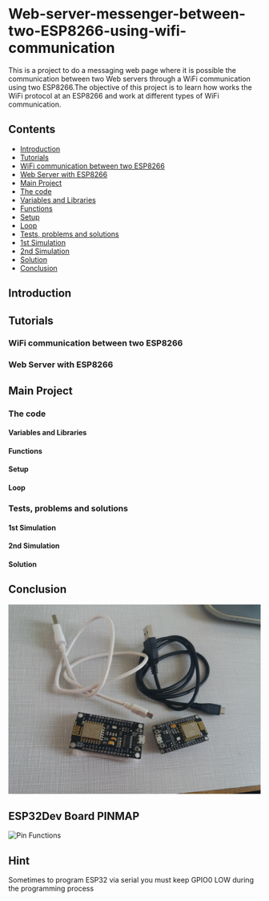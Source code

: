 # Web-server-messenger-between-two-ESP8266-using-wifi-communication
This is a project to do a messaging web page where it is possible the communication between two Web servers through a WiFi communication using two ESP8266.The objective of this project is to learn how works the WiFi protocol at an ESP8266 and work at different types of WiFi communication.

## Contents
- [Introduction](#Introduction)
- [Tutorials](#Tutorials)
- [WiFi communication between two ESP8266](#WiFi-communication-between-two-ESP8266)
- [Web Server with ESP8266](#Web-Server-with-ESP8266)
- [Main Project](#Main-Project)
- [The code](#The-code)
- [Variables and Libraries](#Variables-and-Libraries)
- [Functions](#Functions)
- [Setup](#Setup)
- [Loop](#Loop)
- [Tests, problems and solutions](#Tests,-problems-and-solutions)
- [1st Simulation](#1st-Simulation)
- [2nd Simulation](#2nd-Simulation)
- [Solution](#Solution)
- [Conclusion](#Conclusion)

## Introduction
## Tutorials
### WiFi communication between two ESP8266
### Web Server with ESP8266
## Main Project
### The code
#### Variables and Libraries
#### Functions
#### Setup
#### Loop
### Tests, problems and solutions
#### 1st Simulation
#### 2nd Simulation
#### Solution
## Conclusion

![Pin Functions](Materials.jpg)


## ESP32Dev Board PINMAP

![Pin Functions](docs/esp32_pinmap.png)

## Hint

Sometimes to program ESP32 via serial you must keep GPIO0 LOW during the programming process
